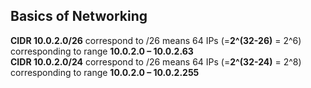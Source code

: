 ## Basics of Networking  

**CIDR 10.0.2.0/26** correspond to /26 means 64 IPs (=**2^(32-26)** = 2^6) corresponding to range **10.0.2.0 – 10.0.2.63**   
**CIDR 10.0.2.0/24** correspond to /26 means 64 IPs (=**2^(32-24)** = 2^8) corresponding to range **10.0.2.0 – 10.0.2.255**   

